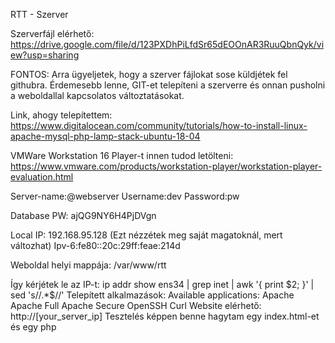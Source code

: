 RTT - Szerver

Szerverfájl elérhető: https://drive.google.com/file/d/123PXDhPiLfdSr65dEOOnAR3RuuQbnQyk/view?usp=sharing

FONTOS: Arra ügyeljetek, hogy a szerver fájlokat sose küldjétek fel githubra. Érdemesebb lenne, GIT-et telepíteni a szerverre és onnan pusholni a weboldallal kapcsolatos változtatásokat. 

Link, ahogy telepítettem: https://www.digitalocean.com/community/tutorials/how-to-install-linux-apache-mysql-php-lamp-stack-ubuntu-18-04

VMWare Workstation 16 Player-t innen tudod letölteni: https://www.vmware.com/products/workstation-player/workstation-player-evaluation.html

Server-name:@webserver
Username:dev
Password:pw

Database PW: ajQG9NY6H4PjDVgn

Local IP: 192.168.95.128 (Ezt nézzétek meg saját magatoknál, mert változhat)
Ipv-6:fe80::20c:29ff:feae:214d

Weboldal helyi mappája: /var/www/rtt

Így kérjétek le az IP-t: ip addr show ens34 | grep inet | awk '{ print $2; }' | sed 's/\/.*$//'
Telepített alkalmazások: 
Available applications:
  Apache
  Apache Full
  Apache Secure
  OpenSSH
  Curl
Website elérhető: http://[your_server_ip]
Tesztelés képpen benne hagytam egy index.html-et és egy php